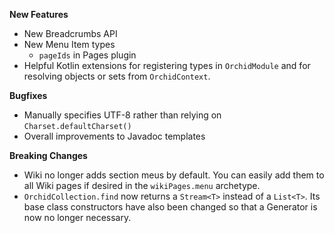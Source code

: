 ---
---

**New Features**

- New Breadcrumbs API
- New Menu Item types
    - `pageIds` in Pages plugin
- Helpful Kotlin extensions for registering types in `OrchidModule` and for resolving objects or sets from 
    `OrchidContext`. 

**Bugfixes**

- Manually specifies UTF-8 rather than relying on `Charset.defaultCharset()`
- Overall improvements to Javadoc templates

**Breaking Changes**

- Wiki no longer adds section meus by default. You can easily add them to all Wiki pages if desired in the 
    `wikiPages.menu` archetype.
- `OrchidCollection.find` now returns a `Stream<T>` instead of a `List<T>`. Its base class constructors have also been
    changed so that a Generator is now no longer necessary.